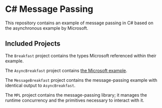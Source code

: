 # C\# Message Passing

This repository contains an example of message passing in C# based on the
asynchronous example by Microsoft.

## Included Projects

The `Breakfast` project contains the types Microsoft referenced within their
example.

The `AsyncBreakfast` project contains [the Microsoft example](https://docs.microsoft.com/en-us/dotnet/csharp/programming-guide/concepts/async/#await-tasks-efficiently).

The `MessageBreakfast` project contains the message-passing example with
identical output to `AsyncBreakfast`.

The `MPL` project contains the message-passing library; it manages the runtime
concurrency and the primitives necessary to interact with it.
